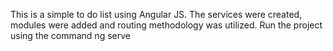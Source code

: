 This is a simple to do list using Angular JS.
The services were created, modules were added and 
routing methodology was utilized.
Run the project using the command ng serve